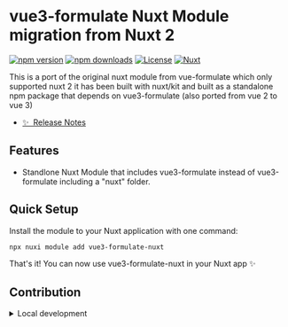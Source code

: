 <!--
Get your module up and running quickly.

Find and replace all on all files (CMD+SHIFT+F):
- Name: My Module
- Package name: my-module
- Description: My new Nuxt module
-->

# vue3-formulate Nuxt Module migration from Nuxt 2

[![npm version][npm-version-src]][npm-version-href]
[![npm downloads][npm-downloads-src]][npm-downloads-href]
[![License][license-src]][license-href]
[![Nuxt][nuxt-src]][nuxt-href]

This is a port of the original nuxt module from vue-formulate which only supported nuxt 2
it has been built with nuxt/kit and built as a standalone npm package that depends on vue3-formulate (also ported from vue 2 to vue 3)

- [✨ &nbsp;Release Notes](/CHANGELOG.md)
<!-- - [🏀 Online playground](https://stackblitz.com/github/your-org/my-module?file=playground%2Fapp.vue) -->
<!-- - [📖 &nbsp;Documentation](https://example.com) -->

## Features

<!-- Highlight some of the features your module provide here -->
- Standlone Nuxt Module that includes vue3-formulate instead of vue3-formulate including a "nuxt" folder.

## Quick Setup

Install the module to your Nuxt application with one command:

```bash
npx nuxi module add vue3-formulate-nuxt
```

That's it! You can now use vue3-formulate-nuxt in your Nuxt app ✨


## Contribution

<details>
  <summary>Local development</summary>
  
  ```bash
  # Install dependencies
  npm install
  
  # Build For Production
  npm run build

  # Pack npm packages for vue3-formulate and vue3-formulate-nuxt
  npm run pack

  # Publish packages to local npm repo (verdaccio)
  # .npmrc assumes verdaccio running on http://localhost:4873 and will check this repo before npmjs
  npm run publish:local

  #tests
  WIP/TODO
  
    # Run ESLint
  npm run lint
  ```
</details>


<!-- Badges -->
[npm-version-src]: https://img.shields.io/npm/v/my-module/latest.svg?style=flat&colorA=020420&colorB=00DC82
[npm-version-href]: https://npmjs.com/package/my-module

[npm-downloads-src]: https://img.shields.io/npm/dm/my-module.svg?style=flat&colorA=020420&colorB=00DC82
[npm-downloads-href]: https://npmjs.com/package/my-module

[license-src]: https://img.shields.io/npm/l/my-module.svg?style=flat&colorA=020420&colorB=00DC82
[license-href]: https://npmjs.com/package/my-module

[nuxt-src]: https://img.shields.io/badge/Nuxt-020420?logo=nuxt.js
[nuxt-href]: https://nuxt.com
